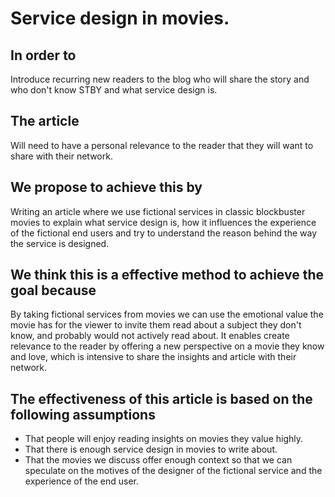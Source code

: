 # Service design in movies.

## In order to

Introduce recurring new readers to the blog who will share the story and who don't know STBY and what service design is.

## The article

Will need to have a personal relevance to the reader that they will want to share with their network.

## We propose to achieve this by

Writing an article where we use fictional services in classic blockbuster movies to explain what service design is, how it influences the experience of the fictional end users and try to understand the reason behind the way the service is designed.

## We think this is a effective method to achieve the goal because

By taking fictional services from movies we can use the emotional value the movie has for the viewer to invite them read about a subject they don't know, and probably would not actively read about. It enables create relevance to the reader by offering a new perspective on a movie they know and love, which is intensive to share the insights and article with their network.

## The effectiveness of this article is based on the following assumptions

* That people will enjoy reading insights on movies they value highly.
* That there is enough service design in movies to write about.
* That the movies we discuss offer enough context so that we can speculate on the motives of the designer of the fictional service and the experience of the end user.
